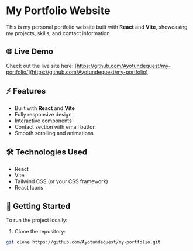 # My Portfolio Website

This is my personal portfolio website built with **React** and **Vite**, showcasing my projects, skills, and contact information.

## 🌐 Live Demo
Check out the live site here: [https://github.com/Ayotundequest/my-portfolio/](https://github.com/Ayotundequest/my-portfolio)

## ⚡ Features
- Built with **React** and **Vite**
- Fully responsive design
- Interactive components
- Contact section with email button
- Smooth scrolling and animations

## 🛠️ Technologies Used
- React
- Vite
- Tailwind CSS (or your CSS framework)
- React Icons

## 🚀 Getting Started
To run the project locally:

1. Clone the repository:
```bash
git clone https://github.com/Ayotundequest/my-portfolio.git
